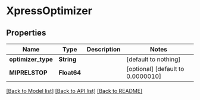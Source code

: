 # XpressOptimizer


## Properties
Name | Type | Description | Notes
------------ | ------------- | ------------- | -------------
**optimizer_type** | **String** |  | [default to nothing]
**MIPRELSTOP** | **Float64** |  | [optional] [default to 0.0000010]


[[Back to Model list]](../README.md#models) [[Back to API list]](../README.md#api-endpoints) [[Back to README]](../README.md)


